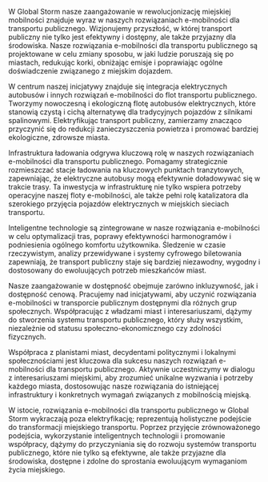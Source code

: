 W Global Storm nasze zaangażowanie w rewolucjonizację miejskiej mobilności znajduje wyraz w naszych rozwiązaniach e-mobilności dla transportu publicznego. Wizjonujemy przyszłość, w której transport publiczny nie tylko jest efektywny i dostępny, ale także przyjazny dla środowiska. Nasze rozwiązania e-mobilności dla transportu publicznego są projektowane w celu zmiany sposobu, w jaki ludzie poruszają się po miastach, redukując korki, obniżając emisje i poprawiając ogólne doświadczenie związanego z miejskim dojazdem.

W centrum naszej inicjatywy znajduje się integracja elektrycznych autobusów i innych rozwiązań e-mobilności do flot transportu publicznego. Tworzymy nowoczesną i ekologiczną flotę autobusów elektrycznych, które stanowią czystą i cichą alternatywę dla tradycyjnych pojazdów z silnikami spalinowymi. Elektryfikując transport publiczny, zamierzamy znacząco przyczynić się do redukcji zanieczyszczenia powietrza i promować bardziej ekologiczne, zdrowsze miasta.

Infrastruktura ładowania odgrywa kluczową rolę w naszych rozwiązaniach e-mobilności dla transportu publicznego. Pomagamy strategicznie rozmieszczać stacje ładowania na kluczowych punktach tranzytowych, zapewniając, że elektryczne autobusy mogą efektywnie doładowywać się w trakcie trasy. Ta inwestycja w infrastrukturę nie tylko wspiera potrzeby operacyjne naszej floty e-mobilności, ale także pełni rolę katalizatora dla szerokiego przyjęcia pojazdów elektrycznych w miejskich sieciach transportu.

Inteligentne technologie są zintegrowane w nasze rozwiązania e-mobilności w celu optymalizacji tras, poprawy efektywności harmonogramów i podniesienia ogólnego komfortu użytkownika. Śledzenie w czasie rzeczywistym, analizy przewidywane i systemy cyfrowego biletowania zapewniają, że transport publiczny staje się bardziej niezawodny, wygodny i dostosowany do ewoluujących potrzeb mieszkańców miast.

Nasze zaangażowanie w dostępność obejmuje zarówno inkluzywność, jak i dostępność cenową. Pracujemy nad inicjatywami, aby uczynić rozwiązania e-mobilności w transporcie publicznym dostępnymi dla różnych grup społecznych. Współpracując z władzami miast i interesariuszami, dążymy do stworzenia systemu transportu publicznego, który służy wszystkim, niezależnie od statusu społeczno-ekonomicznego czy zdolności fizycznych.

Współpraca z planistami miast, decydentami politycznymi i lokalnymi społecznościami jest kluczowa dla sukcesu naszych rozwiązań e-mobilności dla transportu publicznego. Aktywnie uczestniczymy w dialogu z interesariuszami miejskimi, aby zrozumieć unikalne wyzwania i potrzeby każdego miasta, dostosowując nasze rozwiązania do istniejącej infrastruktury i konkretnych wymagań związanych z mobilnością miejską.

W istocie, rozwiązania e-mobilności dla transportu publicznego w Global Storm wykraczają poza elektryfikację; reprezentują holistyczne podejście do transformacji miejskiego transportu. Poprzez przyjęcie zrównoważonego podejścia, wykorzystanie inteligentnych technologii i promowanie współpracy, dążymy do przyczyniania się do rozwoju systemów transportu publicznego, które nie tylko są efektywne, ale także przyjazne dla środowiska, dostępne i zdolne do sprostania ewoluującym wymaganiom życia miejskiego.